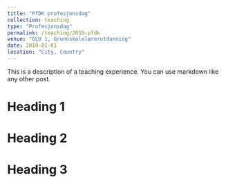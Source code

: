 ```yaml
---
title: "PfDK profesjonsdag"
collection: teaching
type: "Profesjonsdag"
permalink: /teaching/2019-pfdk
venue: "GLU 1, Grunnskolelærerutdanning"
date: 2019-01-01
location: "City, Country"
---
```


This is a description of a teaching experience. You can use markdown like any other post.

Heading 1
======

Heading 2
======

Heading 3
======
